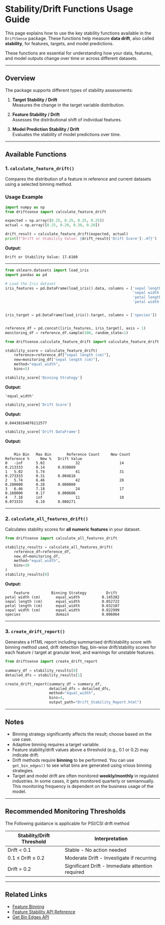# Stability/Drift Functions Usage Guide

This page explains how to use the key stability functions available in the `DriftSense` package. These functions help measure **data drift**, also called **stability**, for features, targets, and model predictions.


These functions are essential for understanding how your data, features, and model outputs change over time or across different datasets.

---

## Overview

The package supports different types of stability assessments:

1. **Target Stability / Drift**  
   Measures the change in the target variable distribution.

2. **Feature Stability / Drift**  
   Assesses the distributional shift of individual features.

3. **Model Prediction Stability / Drift**  
   Evaluates the stability of model predictions over time.

---


## Available Functions

### 1. `calculate_feature_drift()`

Compares the distribution of a feature in reference and current datasets using a selected binning method.


### Usage Example

```python
import numpy as np
from driftsense import calculate_feature_drift

expected = np.array([0.25, 0.25, 0.25, 0.25])
actual = np.array([0.25, 0.20, 0.30, 0.20])

drift_result = calculate_feature_drift(expected, actual)
print(f"Drift or Stability Value: {drift_result['Drift Score']:.4f}")
```

**Output:**
```text
Drift or Stability Value: 17.6160
```

---

```python
from sklearn.datasets import load_iris
import pandas as pd

# Load the Iris dataset
iris_features = pd.DataFrame(load_iris().data, columns = ['sepal length (cm)', 
                                                          'sepal width (cm)', 
                                                          'petal length (cm)', 
                                                          'petal width (cm)'])


iris_target = pd.DataFrame(load_iris().target, columns = ['species'])


reference_df = pd.concat([iris_features, iris_target], axis = 1)
monitoring_df = reference_df.sample(100, random_state=1)

```


```python
from driftsense.calculate_feature_drift import calculate_feature_drift

stability_score = calculate_feature_drift(
    reference=reference_df["sepal length (cm)"],
    new=monitoring_df["sepal length (cm)"],
    method="equal_width",
    bins=5)

stability_score['Binning Strategy']
```

**Output:**
```text
'equal_width'
```

```python
stability_score['Drift Score']
```

**Output:**
```text
0.04438164076112577
```

```python
stability_score['Drift DataFrame']
```

**Output:**
```text

	Min Bin	  Max Bin		Reference Count		New Count		Reference %		New %	Drift Value
0	-inf	  5.02				32					14			  0.213333		0.14	  0.030889
1	5.02	  5.74				41					31			  0.273333		0.31	  0.004616
2	5.74	  6.46				42					28			  0.280000		0.28	  0.000000
3	6.46	  7.18				24					17			  0.160000		0.17	  0.000606
4	7.18	  inf				11					10			  0.073333		0.10	  0.008271

```

---

### 2. `calculate_all_features_drift()`

Calculates stability scores for **all numeric features** in your dataset.

```python
from driftsense import calculate_all_features_drift

stability_results = calculate_all_features_drift(
    reference_df=reference_df,
    new_df=monitoring_df,
    method="equal_width",
    bins=10
)
stability_results[0]
```

**Output:**
```text
	Feature			 Binning Strategy	      Drift
petal width (cm)	   equal_width			0.145382
sepal length (cm)	   equal_width			0.052722
petal length (cm)	   equal_width			0.032107
sepal width (cm)	   equal_width			0.022999
species	               domain	    		0.006064
```


---

### 3. `create_drift_report()`

Generates a HTML report including summarised drift/stability score with binning method used, drift detection flag, bin-wise drift/stability scores for each feature / target at granular level, and warnings for unstable features.

```python
from driftsense import create_drift_report
 
summary_df = stability_results[0]
detailed_dfs = stability_results[1]

create_drift_report(summary_df = summary_df,
					detailed_dfs = detailed_dfs,
					method="equal_width",
					bins=4,
					output_path="Drift_Stability_Report.html")
```

---

## Notes

- Binning strategy significantly affects the result; choose based on the use case.
- Adaptive binning requires a target variable.
- Feature stability/drift values above a threshold (e.g., 0.1 or 0.2) may indicate drift.
- Drift methods require **binning** to be performed. You can use `get_bin_edges()` to see what bins are generated using vrious binning strategies.
- Target and model drift are often monitored **weekly/monthly** in regulated industries. In some cases, it gets monitored quarterly or semiannually. 
  This monitoring frequency is dependent on the business usage of the model.

---

## Recommended Monitoring Thresholds
The Following guidance is applicable for PSI/CSI drift method 

|Stability/Drift Threshold    |Interpretation                                  |
|-----------------------------|------------------------------------------------|
|Drift < 0.1                  |Stable - No action needed                	   |
|0.1 ≤ Drift ≤ 0.2            |Moderate Drift - Investigate if recurring       |
|Drift > 0.2                  |Significant Drift - Immediate attention required|

---

## Related Links

- [Feature Binning](../binningstrategies.md)
- [Feature Stability API Reference](../reference/calculate_all_features_drift.md)
- [Get Bin Edges API](../reference/get_bin_edges.md)
